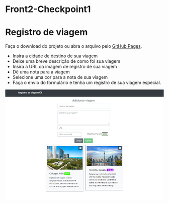# Front2-Checkpoint1
# Registro de viagem

Faça o download do projeto ou abra o arquivo pelo [GitHub Pages](https://jleiite.github.io/Front2-Checkpoint1/).

- Insira a cidade de destino de sua viagem
- Deixe uma breve descrição de como foi sua viagem
- Insira a URL da imagem de registro de sua viagem
- Dê uma nota para a viagem
- Selecione uma cor para a nota de sua viagem
- Faça o envio do formulário e tenha um registro de sua viagem especial.

![Registros](/assets/print.png)


